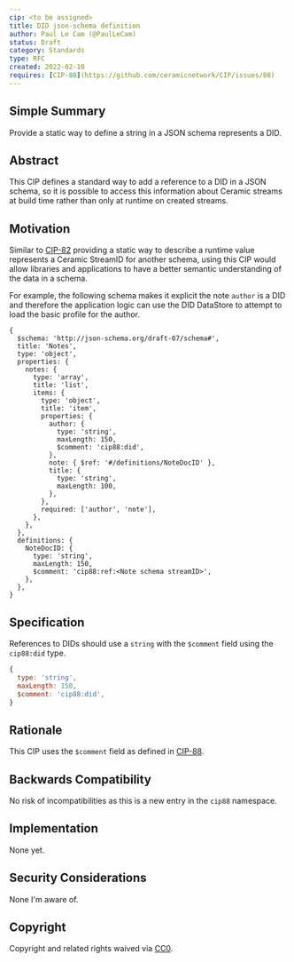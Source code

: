 ```yaml
---
cip: <to be assigned>
title: DID json-schema definition
author: Paul Le Cam (@PaulLeCam)
status: Draft
category: Standards
type: RFC
created: 2022-02-10
requires: [CIP-88](https://github.com/ceramicnetwork/CIP/issues/88)
---
```


## Simple Summary

Provide a static way to define a string in a JSON schema represents a DID.

## Abstract

This CIP defines a standard way to add a reference to a DID in a JSON schema, so it is possible to access this information about Ceramic streams at build time rather than only at runtime on created streams.

## Motivation

Similar to [CIP-82](../CIP-82/CIP-82.md) providing a static way to describe a runtime value represents a Ceramic StreamID for another schema, using this CIP would allow libraries and applications to have a better semantic understanding of the data in a schema.

For example, the following schema makes it explicit the note `author` is a DID and therefore the application logic can use the DID DataStore to attempt to load the basic profile for the author.

```
{
  $schema: 'http://json-schema.org/draft-07/schema#',
  title: 'Notes',
  type: 'object',
  properties: {
    notes: {
      type: 'array',
      title: 'list',
      items: {
        type: 'object',
        title: 'item',
        properties: {
          author: {
            type: 'string',
            maxLength: 150,
            $comment: 'cip88:did',
          },
          note: { $ref: '#/definitions/NoteDocID' },
          title: {
            type: 'string',
            maxLength: 100,
          },
        },
        required: ['author', 'note'],
      },
    },
  },
  definitions: {
    NoteDocID: {
      type: 'string',
      maxLength: 150,
      $comment: 'cip88:ref:<Note schema streamID>',
    },
  },
}
```

## Specification

References to DIDs should use a `string` with the `$comment` field using the `cip88:did` type.

```js
{
  type: 'string',
  maxLength: 150,
  $comment: 'cip88:did',
}
```

## Rationale

This CIP uses the `$comment` field as defined in [CIP-88](../CIP-88/CIP-88.md).

## Backwards Compatibility

No risk of incompatibilities as this is a new entry in the `cip88` namespace.

## Implementation

None yet.

## Security Considerations

None I'm aware of.

## Copyright

Copyright and related rights waived via [CC0](https://creativecommons.org/publicdomain/zero/1.0/).
